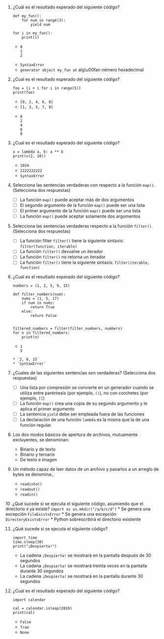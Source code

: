 
1. ¿Cuál es el resultado esperado del siguiente código?
    ```
    def my_fun():
        for num in range(3):
            yield num

    for i in my_fun():
        print(i)
    ```
    * ```
      0
      1
      2
      ```
    * `SyntaxError`
    * `generator object my_fun at` alg\u00fan némero hexadecimal

2. ¿Cual es el resultado esperado del siguiente código?
    ```
    foo = [i + i for i in range(5)]
    print(foo)
    ```      
    
    * `[0, 2, 4, 6, 8]`
    * `[1, 3, 5, 7, 9]`
    * ```
      0
      2
      4
      6
      8
      ```

3. ¿Cual es el resultado esperado del siguiente código?
    ```
    x = lambda a, b: a ** b
    print(x(2, 10))
    ```
          
    * `1024`
    * `2222222222`
    * `SyntaxError`

4. Selecciona las sentencias verdaderas con respecto a la función `map()`. (Selecciona dos respuestas)
          
    * [ ] La función `map()` puede aceptar más de dos argumentos
    * [ ] El segundo argumento de la función `map()` puede ser una lista
    * [ ] El primer argumento de la función `map()` puede ser una lista
    * [ ] La función `map()` puede aceptar solamente dos argumentos

5. Selecciona las sentencias verdaderas respecto a la función `filter()`. (Selecciona dos respuestas)
          
    * [ ] La función filter `filter()` tiene la siguiente sintaxis: `filter(function, iterable)`
    * [ ] La función `filter()` devuelve un iterador
    * [ ] La función `filter()` no retorna un iterador
    * [ ] La función `filter()` tiene la siguiente sintaxis: `filter(iterable, function)`

6. ¿Cual es el resultado esperado del siguiente código?
    ```
    numbers = (1, 2, 5, 9, 15)

    def filter_numbers(num):
        nums = (1, 5, 17)
        if num in nums:
            return True
        else:
            return False


    filtered_numbers = filter(filter_numbers, numbers)
    for n in filtered_numbers:
        print(n)
    ```  
          
    * ```
      1
      5
    ```
    * `2, 9, 15`
    * `SyntaxError`

7. ¿Cuales de las siguientes sentencias son verdaderas? (Selecciona dos respuestas)
          
          
    * [ ] Una lista por compresión se convierte en un generador cuando se utiliza entre paréntesis (por ejemplo, `()`), no con corchetes (por ejemplo, `[]`)
    * [ ] La función `map()` crea una copia de su segundo argumento y le aplica el primer argumento
    * [ ] La sentencia `yield` debe ser empleada fuera de las funciones
    * [ ] La declaración de una función `lambda` es la misma que la de una función regular.

8. Los dos modos básicos de apertura de archivos, mutuamente excluyentes, se denominan:

    * Binario y de texto
    * Binario y ternario
    * De texto e imagen

9. Un método capaz de leer datos de un archivo y pasarlos a un arreglo de bytes se denomina:,

    * `readinto()`
    * `readout()`
    * `readin()`

10 .¿Qué sucede si se ejecuta el siguiente código, asumiendo que el directorio `d` ya existe?
    ```
    import os
    os.mkdir("/a/b/c/d")
    ```
    * Se genera una excepción `FileExistsError`
    * Se genera una excepción `DirectoryExistsError`
    * Python sobrescribirá el directorio existente

11. ¿Qué sucede si se ejecuta el siguiente código?
    ```
    import time
    time.sleep(30)
    print("¡Despierta!")
    ```
    * La cadena `¡Despierta!` se mostrará en la pantalla después de 30 segundos
    * La cadena `¡Despierta!` se mostrará treinta veces en la pantalla durante 30 segundos
    * La cadena `¡Despierta!` se mostrará en la pantalla durante 30 segundos

12. ¿Cual es el resultado esperado del siguiente código?
    ```
    import calendar
    
    cal = calendar.isleap(2019)
    print(cal)
    ```

    * `False`
    * `True`
    * `None`
